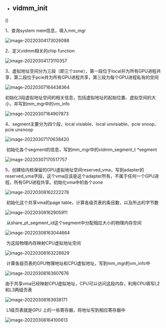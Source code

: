 - ## vidmm_init

()

1、查询system mem信息，填入mm_mgr

![image-20220304173026088](/home/sqa/.config/Typora/typora-user-images/image-20220304173026088.png)

2、定义vidmm相关的chip function

![image-20220304173110357](/home/sqa/.config/Typora/typora-user-images/image-20220304173110357.png)

3、虚拟地址空间分为三段（即三个zone），第一段位于local并为所有GPU进程共享，第二段位于pcie并为所有GPU进程共享，第三段为每个GPU进程私有的空间

![image-20220307164438364](/home/sqa/.config/Typora/typora-user-images/image-20220307164438364.png)

​	初始化3段虚拟地址空间的相关信息，包括虚拟地址的起始位置、虚拟空间的大小，并写到mm_mgr中的vm_info

![image-20220307164907873](/home/sqa/.config/Typora/typora-user-images/image-20220307164907873.png)

4、segment主要分为四个段，local visiable、local unvisiable、pcie snoop、pcie unsnoop

![image-20220307170638420](/home/sqa/.config/Typora/typora-user-images/image-20220307170638420.png)

​	初始化各个segment的信息，写到mm_mgr中的vidmm_segment_t  *segment

![image-20220307170517757](/home/sqa/.config/Typora/typora-user-images/image-20220307170517757.png)

5、创建给内核保留的GPU虚拟地址空间reserved_vma，写到adapter的reserved_vma字段，这个vma应该是这个adapter所有，不属于任何一个GPU进程，所有GPU进程共享。初始化vma中的各个zone

![image-20220308162222278](/home/sqa/.config/Typora/typora-user-images/image-20220308162222278.png)

​	初始化这个共享vma的page table，计算各级页表的条目数，以及所占的字节数

![image-20220308162905911](/home/sqa/.config/Typora/typora-user-images/image-20220308162905911.png)

​	从share_pt_segment_id这个segment中分配相应大小的物理内存空间

![image-20220308163044664](/home/sqa/.config/Typora/typora-user-images/image-20220308163044664.png)

​	为这段物理内存映射CPU虚拟地址空间

![image-20220308163228829](/home/sqa/.config/Typora/typora-user-images/image-20220308163228829.png)

​	计算各级页表的GPU物理地址和CPU虚拟地址，写到mm_mgr的vm_info中

![image-20220308163607676](/home/sqa/.config/Typora/typora-user-images/image-20220308163607676.png)

​	由于共享vma已经映射CPU虚拟地址，CPU可以访问这段内存，利用CPU填写L2和L3两级页表

![image-20220308163938171](/home/sqa/.config/Typora/typora-user-images/image-20220308163938171.png)

​	L1级页表就是GPU 上的一些寄存器，将地址写到相应寄存器中

![image-20220308164100613](/home/sqa/.config/Typora/typora-user-images/image-20220308164100613.png)

